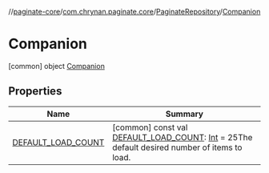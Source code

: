 //[paginate-core](../../../../index.md)/[com.chrynan.paginate.core](../../index.md)/[PaginateRepository](../index.md)/[Companion](index.md)



# Companion  
 [common] object [Companion](index.md)   


## Properties  
  
|  Name |  Summary | 
|---|---|
| <a name="com.chrynan.paginate.core/PaginateRepository.Companion/DEFAULT_LOAD_COUNT/#/PointingToDeclaration/"></a>[DEFAULT_LOAD_COUNT](-d-e-f-a-u-l-t_-l-o-a-d_-c-o-u-n-t.md)| <a name="com.chrynan.paginate.core/PaginateRepository.Companion/DEFAULT_LOAD_COUNT/#/PointingToDeclaration/"></a> [common] const val [DEFAULT_LOAD_COUNT](-d-e-f-a-u-l-t_-l-o-a-d_-c-o-u-n-t.md): [Int](https://kotlinlang.org/api/latest/jvm/stdlib/kotlin/-int/index.html) = 25The default desired number of items to load.   <br>|

